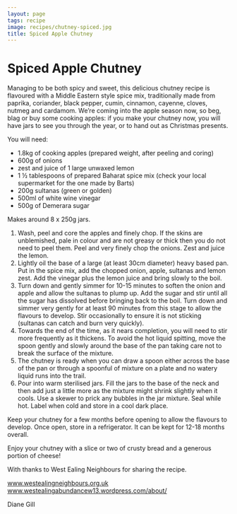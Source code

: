 ```yaml
---
layout: page
tags: recipe
image: recipes/chutney-spiced.jpg
title: Spiced Apple Chutney
---
```


# Spiced Apple Chutney

Managing to be both spicy and sweet, this delicious chutney recipe is flavoured with a Middle Eastern style spice mix, traditionally made from paprika, coriander, black pepper, cumin, cinnamon, cayenne, cloves, nutmeg and cardamom. We’re coming into the apple season now, so beg, blag or buy some cooking apples: if you make your chutney now, you will have jars to see you through the year, or to hand out as Christmas presents.

You will need:

- 1.8kg of cooking apples (prepared weight, after peeling and coring)
- 600g of onions
- zest and juice of 1 large unwaxed lemon
- 1 ½ tablespoons of prepared Baharat spice mix (check your local supermarket for the one made by Barts)
- 200g sultanas (green or golden)
- 500ml of white wine vinegar
- 500g of Demerara sugar

Makes around 8 x 250g jars.

1. Wash, peel and core the apples and finely chop. If the skins are unblemished, pale in colour and are not greasy or thick then you do not need to peel them. Peel and very finely chop the onions. Zest and juice the lemon.
2. Lightly oil the base of a large (at least 30cm diameter) heavy based pan. Put in the spice mix, add the chopped onion, apple, sultanas and lemon zest. Add the vinegar plus the lemon juice and bring slowly to the boil.
3. Turn down and gently simmer for 10-15 minutes to soften the onion and apple and allow the sultanas to plump up. Add the sugar and stir until all the sugar has dissolved before bringing back to the boil. Turn down and simmer very gently for at least 90 minutes from this stage to allow the flavours to develop. Stir occasionally to ensure it is not sticking (sultanas can catch and burn very quickly).
4. Towards the end of the time, as it nears completion, you will need to stir more frequently as it thickens. To avoid the hot liquid spitting, move the spoon gently and slowly around the base of the pan taking care not to break the surface of the mixture.
5. The chutney is ready when you can draw a spoon either across the base of the pan or through a spoonful of mixture on a plate and no watery liquid runs into the trail.
6. Pour into warm sterilised jars. Fill the jars to the base of the neck and then add just a little more as the mixture might shrink slightly when it cools. Use a skewer to prick any bubbles in the jar mixture. Seal while hot. Label when cold and store in a cool dark place.

Keep your chutney for a few months before opening to allow the flavours to develop. Once open, store in a refrigerator. It can be kept for 12-18 months overall.

Enjoy your chutney with a slice or two of crusty bread and a generous portion of cheese!

With thanks to West Ealing Neighbours for sharing the recipe.

www.westealingneighbours.org.uk
www.westealingabundancew13.wordpress.com/about/

Diane Gill
